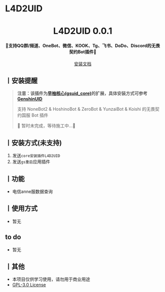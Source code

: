 
<!-- markdownlint-disable MD033 -->
# L4D2UID

<!-- <p align="center">
  <a href="https://github.com/Agnes4m/L4D2UID"><img src="./img/logo.png" width="256" height="256" alt="L4D2UID"></a>
</p> -->
<h1 align = "center">L4D2UID 0.0.1</h1>
<h4 align = "center">🚧支持QQ群/频道、OneBot、微信、KOOK、Tg、飞书、DoDo、Discord的无畏契约Bot插件🚧</h4>
<div align = "center">
        <a href="http://docs.gsuid.gbots.work/#/" target="_blank">安装文档</a>
</div>

## 丨安装提醒

> **注意：该插件为[早柚核心(gsuid_core)](https://github.com/Genshin-bots/gsuid_core)的扩展，具体安装方式可参考[GenshinUID](https://github.com/KimigaiiWuyi/GenshinUID)**
>
> 支持 NoneBot2 & HoshinoBot & ZeroBot & YunzaiBot & Koishi 的无畏契约国服 Bot 插件
>
> 🚧 暂时未完成，等待施工中...🚧

## 丨安装方式(未支持)

1. 发送`core安装插件L4D2UID`
2. 发送`gs重启`应用插件

## 丨功能

- 电信anne服数据查询

## 丨使用方式

- 暂无

## to do

- 暂无

## 丨其他

- 本项目仅供学习使用，请勿用于商业用途
- [GPL-3.0 License](https://github.com/Agnes4m/L4D2UID/blob/master/LICENSE)
